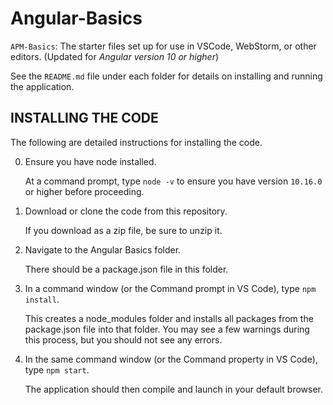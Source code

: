 # Angular-Basics


`APM-Basics`: The starter files set up for use in VSCode, WebStorm, or other editors. (Updated for <i>Angular version 10 or higher</i>)


See the `README.md` file under each folder for details on installing and running the application.


## INSTALLING THE CODE

The following are detailed instructions for installing the code.

0) Ensure you have node installed.

   At a command prompt, type `node -v` to ensure you have version `10.16.0` or higher before proceeding.

1) Download or clone the code from this repository.

   If you download as a zip file, be sure to unzip it.

2) Navigate to the Angular Basics folder.

   There should be a package.json file in this folder.

3) In a command window (or the Command prompt in VS Code), type `npm install`.

   This creates a node_modules folder and installs all packages from the package.json file into that folder. You may see a few warnings during this process, but you should not see any errors.
   
4) In the same command window (or the Command property in VS Code), type `npm start`.

   The application should then compile and launch in your default browser.
   


